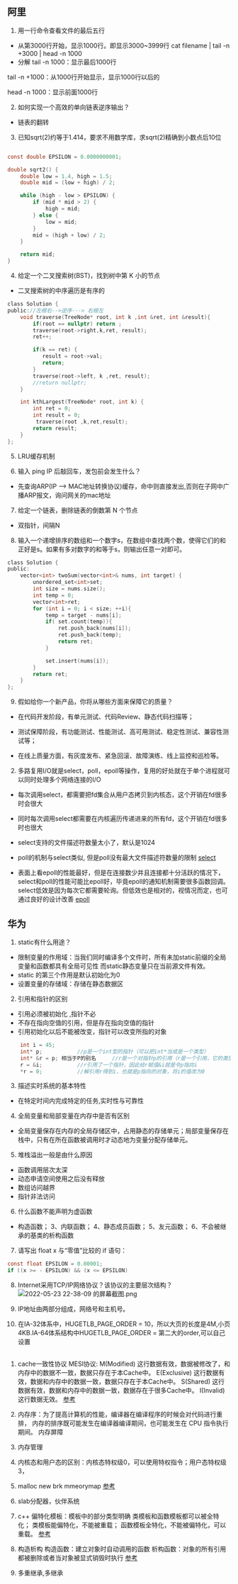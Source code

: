 ## 阿里

1.  用一行命令查看文件的最后五行
* 从第3000行开始，显示1000行。即显示3000~3999行
cat filename | tail -n +3000 | head -n 1000
* 分解 
tail -n 1000：显示最后1000行

tail -n +1000：从1000行开始显示，显示1000行以后的

head -n 1000：显示前面1000行

2. 如何实现一个高效的单向链表逆序输出？
* 链表的翻转

3. 已知sqrt(2)约等于1.414，要求不用数学库，求sqrt(2)精确到小数点后10位

```c

const double EPSILON = 0.0000000001;

double sqrt2() {
    double low = 1.4, high = 1.5;
    double mid = (low + high) / 2;

    while (high - low > EPSILON) {
        if (mid * mid > 2) {
            high = mid;
        } else {
            low = mid;
        }
        mid = (high + low) / 2;
    }

    return mid;
}

```
4. 给定一个二叉搜索树(BST)，找到树中第 K 小的节点
* 二叉搜索树的中序遍历是有序的
```c
class Solution {
public://左根右-->逆序---> 右根左
    void traverse(TreeNode* root, int k ,int &ret, int &result){
        if(root == nullptr) return ;
        traverse(root->right,k,ret, result);
        ret++;

        if(k == ret) {
           result = root->val;
           return;
        }
        traverse(root->left, k ,ret, result);
        //return nullptr;
    }

    int kthLargest(TreeNode* root, int k) {
        int ret = 0;
        int result = 0;
         traverse(root ,k,ret,result);
        return result;
    }
};

```
 5. LRU缓存机制


 6. 输入 ping IP 后敲回车，发包前会发生什么？
 * 先查询ARP(IP --> MAC地址转换协议)缓存，命中则直接发出,否则在子网中广播ARP报文，询问网关的mac地址


7. 给定一个链表，删除链表的倒数第 N 个节点
* 双指针，间隔N

8. 输入一个递增排序的数组和一个数字s，在数组中查找两个数，使得它们的和正好是s。如果有多对数字的和等于s，则输出任意一对即可。

```c
class Solution {
public:
    vector<int> twoSum(vector<int>& nums, int target) {
        unordered_set<int>set;
        int size = nums.size();
        int temp = 0;
        vector<int>ret;
        for (int i = 0; i < size; ++i){
            temp = target - nums[i];
            if( set.count(temp)){
                ret.push_back(nums[i]);
                ret.push_back(temp);
                return ret;
            }

            set.insert(nums[i]);
        }
        return ret;
    }
};

```
9. 假如给你一个新产品，你将从哪些方面来保障它的质量？
* 在代码开发阶段，有单元测试、代码Review、静态代码扫描等；

* 测试保障阶段，有功能测试、性能测试、高可用测试、稳定性测试、兼容性测试等；

* 在线上质量方面，有灰度发布、紧急回滚、故障演练、线上监控和巡检等。

2. 多路复用I/O就是select，poll，epoll等操作，复用的好处就在于单个进程就可以同时处理多个网络连接的I/O
* 每次调用select，都需要把fd集合从用户态拷贝到内核态，这个开销在fd很多时会很大
* 同时每次调用select都需要在内核遍历传递进来的所有fd，这个开销在fd很多时也很大
* select支持的文件描述符数量太小了，默认是1024

* poll的机制与select类似, 但是poll没有最大文件描述符数量的限制
[select](https://vdn1.vzuu.com/SD/349279b4-9119-11eb-85d0-1278b449b310.mp4?disable_local_cache=1&bu=078babd7&c=avc.0.0&f=mp4&expiration=1653311333&auth_key=1653311333-0-0-ca1abc609b69e932001e637fe2682ee5&v=hw&pu=078babd7)

* 表面上看epoll的性能最好，但是在连接数少并且连接都十分活跃的情况下，select和poll的性能可能比epoll好，毕竟epoll的通知机制需要很多函数回调。
select低效是因为每次它都需要轮询。但低效也是相对的，视情况而定，也可通过良好的设计改善
[epoll](https://vdn1.vzuu.com/SD/346e30f4-9119-11eb-bb4a-4a238cf0c417.mp4?disable_local_cache=1&bu=078babd7&c=avc.0.0&f=mp4&expiration=1653311400&auth_key=1653311400-0-0-f17bd09b45209872f3ee2ad6cd86b63f&v=hw&pu=078babd7)

## 华为

1. static有什么用途？
* 限制变量的作用域：当我们同时编译多个文件时，所有未加static前缀的全局变量和函数都具有全局可见性
而static静态变量只在当前源文件有效。
* static 的第三个作用是默认初始化为0
* 设置变量的存储域：存储在静态数据区

2. 引用和指针的区别
* 引用必须被初始化 ,指针不必
* 不存在指向空值的引用，但是存在指向空值的指针
* 引用初始化以后不能被改变，指针可以改变所指的对象

```c
    int i = 45;
    int* p;           //p是一个int型的指针（可以把int*当成是一个类型）
    int* &r = p; 相当于P的别名     //r是一个对指针p的引用（r是一个引用，它的类型为int*）
    r = &i;           //r引用了一个指针，因此给r赋值&i就是令p指向i
    *r = 0;           //解引用r得到i，也就是p指向的对象，将i的值改为0

```
3. 描述实时系统的基本特性
* 在特定时间内完成特定的任务,实时性与可靠性

4. 全局变量和局部变量在内存中是否有区别
* 全局变量保存在内存的全局存储区中，占用静态的存储单元；局部变量保存在栈中，只有在所在函数被调用时才动态地为变量分配存储单元。

5. 堆栈溢出一般是由什么原因
* 函数调用层次太深
* 动态申请空间使用之后没有释放
* 数组访问越界
* 指针非法访问

6. 什么函数不能声明为虚函数
* 构造函数；
3、内联函数；
4、静态成员函数；
5、友元函数；
6、不会被继承的基类的析构函数

7. 请写出 float x 与“零值”比较的 if 语句：
```c
const float EPSILON = 0.00001;
if ((x >= - EPSILON) && (x <= EPSILON)

```
8. Internet采用TCP/IP网络协议？该协议的主要层次结构？
![2022-05-23 22-38-09 的屏幕截图.png](http://tva1.sinaimg.cn/large/0070vHShly1h2ipx2omrjj30ly0ke45a.jpg)

9. IP地址由两部分组成，网络号和主机号。

10. 在IA-32体系中，HUGETLB_PAGE_ORDER = 10，所以大页的长度是4M,小页4KB.IA-64体系结构中HUGETLB_PAGE_ORDER = 第二大的order,可以自己设置

## 

1. cache一致性协议
 MESI协议:
M(Modified)
这行数据有效，数据被修改了，和内存中的数据不一致，数据只存在于本Cache中。
E(Exclusive)
这行数据有效，数据和内存中的数据一致，数据只存在于本Cache中。
S(Shared)
这行数据有效，数据和内存中的数据一致，数据存在于很多Cache中。
I(Invalid)
这行数据无效。
[参考](https://blog.csdn.net/muxiqingyang/article/details/6615199)

2. 内存序：为了提高计算机的性能，编译器在编译程序的时候会对代码进行重排，
内存的排序既可能发生在编译器编译期间，也可能发生在 CPU 指令执行期间。
  内存屏障
3. 内存管理

4. 内核态和用户态的区别：内核态特权级0，可以使用特权指令；用户态特权级3，
  
5. malloc new brk mmeorymap
[参考](https://blog.csdn.net/weixin_39940770/article/details/110588878)
6. slab分配器，伙伴系统

7. c++ 偏特化模板：模板中的部分类型明确
 类模板和函数模板都可以被全特化；
 类模板能偏特化，不能被重载；
 函数模板全特化，不能被偏特化，可以重载。
 [参考](https://blog.csdn.net/lyn_00/article/details/83548629)
8. 构造析构
构造函数：建立对象时自动调用的函数
析构函数：对象的所有引用都被删除或者当对象被显式销毁时执行
[参考](https://baijiahao.baidu.com/s?id=1707202523649611541&wfr=spider&for=pc)
10. 多重继承,多继承



